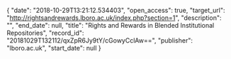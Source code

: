 {
  "date": "2018-10-29T13:21:12.534403", 
  "open_access": true, 
  "target_url": "http://rightsandrewards.lboro.ac.uk/index.php?section=1", 
  "description": "", 
  "end_date": null, 
  "title": "Rights and Rewards in Blended Institutional Repositories", 
  "record_id": "20181029T132112/qxZpR6Jy9tY/cGowyCclAw==", 
  "publisher": "lboro.ac.uk", 
  "start_date": null
}

